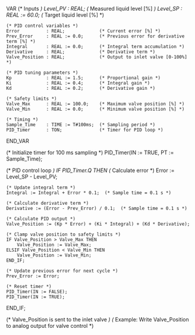 VAR
    (* Inputs *)
    Level_PV       : REAL;             (* Measured liquid level [%] *)
    Level_SP       : REAL := 60.0;     (* Target liquid level [%] *)

    (* PID control variables *)
    Error          : REAL;             (* Current error [%] *)
    Prev_Error     : REAL := 0.0;      (* Previous error for derivative term [%] *)
    Integral       : REAL := 0.0;      (* Integral term accumulation *)
    Derivative     : REAL;             (* Derivative term *)
    Valve_Position : REAL;             (* Output to inlet valve [0-100%] *)

    (* PID tuning parameters *)
    Kp             : REAL := 1.5;      (* Proportional gain *)
    Ki             : REAL := 0.4;      (* Integral gain *)
    Kd             : REAL := 0.2;      (* Derivative gain *)

    (* Safety limits *)
    Valve_Max      : REAL := 100.0;    (* Maximum valve position [%] *)
    Valve_Min      : REAL := 0.0;      (* Minimum valve position [%] *)

    (* Timing *)
    Sample_Time    : TIME := T#100ms;  (* Sampling period *)
    PID_Timer      : TON;              (* Timer for PID loop *)
END_VAR

(* Initialize timer for 100 ms sampling *)
PID_Timer(IN := TRUE, PT := Sample_Time);

(* PID control loop *)
IF PID_Timer.Q THEN
    (* Calculate error *)
    Error := Level_SP - Level_PV;

    (* Update integral term *)
    Integral := Integral + Error * 0.1;  (* Sample time = 0.1 s *)

    (* Calculate derivative term *)
    Derivative := (Error - Prev_Error) / 0.1;  (* Sample time = 0.1 s *)

    (* Calculate PID output *)
    Valve_Position := (Kp * Error) + (Ki * Integral) + (Kd * Derivative);

    (* Clamp valve position to safety limits *)
    IF Valve_Position > Valve_Max THEN
        Valve_Position := Valve_Max;
    ELSIF Valve_Position < Valve_Min THEN
        Valve_Position := Valve_Min;
    END_IF;

    (* Update previous error for next cycle *)
    Prev_Error := Error;

    (* Reset timer *)
    PID_Timer(IN := FALSE);
    PID_Timer(IN := TRUE);
END_IF;

(* Valve_Position is sent to the inlet valve *)
(* Example: Write Valve_Position to analog output for valve control *)
